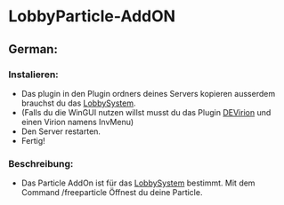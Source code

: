 # LobbyParticle-AddON

## German:

### Instalieren:
- Das plugin in den Plugin ordners deines Servers kopieren ausserdem brauchst du das [LobbySystem](https://github.com/Hyroxing/LobbySystem).
- (Falls du die WinGUI nutzen willst musst du das Plugin [DEVirion]() und einen Virion namens InvMenu)
- Den Server restarten. 
- Fertig!

### Beschreibung:
- Das Particle AddOn ist für  das [LobbySystem](https://github.com/Hyroxing/LobbySystem) bestimmt. Mit dem Command /freeparticle Öffnest du deine Particle.
